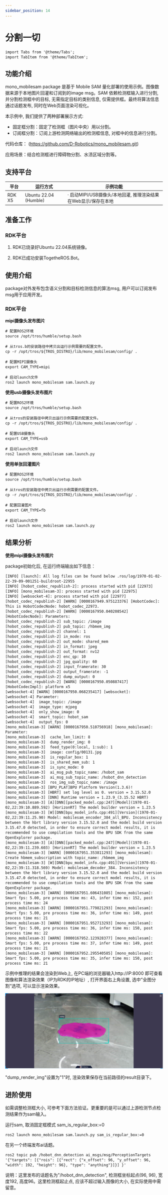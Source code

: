 ```yaml
---
sidebar_position: 14
---
```

# 分割一切

```mdx-code-block
import Tabs from '@theme/Tabs';
import TabItem from '@theme/TabItem';
```

## 功能介绍

mono_mobilesam package 是基于 Mobile SAM 量化部署的使用示例。图像数据来源于本地图片回灌和订阅到的image msg。SAM 依赖检测框输入进行分割, 并分割检测框中的目标, 无需指定目标的类别信息, 仅需提供框。最终将算法信息通过话题发布, 同时在Web页面渲染可视化。

本示例中, 我们提供了两种部署展示方式:
- 固定框分割：固定了检测框（图片中央）用以分割。
- 订阅框分割：订阅上游检测网络输出的检测框信息, 对框中的信息进行分割。

代码仓库： (https://github.com/D-Robotics/mono_mobilesam.git)

应用场景：结合检测框进行障碍物分割、水渍区域分割等。

## 支持平台

| 平台                  | 运行方式     | 示例功能                                                     |
| --------------------- | ------------ | ------------------------------------------------------------ |
| RDK X5 | Ubuntu 22.04 (Humble) | · 启动MIPI/USB摄像头/本地回灌, 推理渲染结果在Web显示/保存在本地 |

## 准备工作

### RDK平台

1. RDK已烧录好Ubuntu 22.04系统镜像。

2. RDK已成功安装TogetheROS.Bot。

## 使用介绍

package对外发布包含语义分割和目标检测信息的算法msg, 用户可以订阅发布msg用于应用开发。

### RDK平台

**mipi摄像头发布图片**

<Tabs groupId="tros-distro">

<TabItem value="humble" label="Humble">

```shell
# 配置ROS2环境
source /opt/tros/humble/setup.bash

# 从tros.b的安装路径中拷贝出运行示例需要的配置文件。
cp -r /opt/tros/${TROS_DISTRO}/lib/mono_mobilesam/config/ .

# 配置MIPI摄像头
export CAM_TYPE=mipi

# 启动launch文件
ros2 launch mono_mobilesam sam.launch.py 
```

</TabItem>

</Tabs>

**使用usb摄像头发布图片**

<Tabs groupId="tros-distro">

<TabItem value="humble" label="Humble">

```shell
# 配置ROS2环境
source /opt/tros/humble/setup.bash

# 从tros的安装路径中拷贝出运行示例需要的配置文件。
cp -r /opt/tros/${TROS_DISTRO}/lib/mono_mobilesam/config/ .

# 配置USB摄像头
export CAM_TYPE=usb

# 启动launch文件
ros2 launch mono_mobilesam sam.launch.py 
```

</TabItem>

</Tabs>

**使用单张回灌图片**

<Tabs groupId="tros-distro">

<TabItem value="humble" label="Humble">

```shell
# 配置ROS2环境
source /opt/tros/humble/setup.bash

# 从tros的安装路径中拷贝出运行示例需要的配置文件。
cp -r /opt/tros/${TROS_DISTRO}/lib/mono_mobilesam/config/ .

# 配置回灌图片
export CAM_TYPE=fb

# 启动launch文件
ros2 launch mono_mobilesam sam.launch.py 
```

</TabItem>

</Tabs>

## 结果分析

**使用mipi摄像头发布图片**

package初始化后, 在运行终端输出如下信息：

```
[INFO] [launch]: All log files can be found below .ros/log/1970-01-02-22-39-09-001251-buildroot-22955
[INFO] [hobot_codec_republish-2]: process started with pid [22973]
[INFO] [mono_mobilesam-3]: process started with pid [22975]
[INFO] [websocket-4]: process started with pid [22977]
[hobot_codec_republish-2] [WARN] [0000167949.975123376] [HobotCodec]: This is HobotCodecNode: hobot_codec_22973.
[hobot_codec_republish-2] [WARN] [0000167950.040208542] [HobotCodecNode]: Parameters:
[hobot_codec_republish-2] sub_topic: /image
[hobot_codec_republish-2] pub_topic: /hbmem_img
[hobot_codec_republish-2] channel: 1
[hobot_codec_republish-2] in_mode: ros
[hobot_codec_republish-2] out_mode: shared_mem
[hobot_codec_republish-2] in_format: jpeg
[hobot_codec_republish-2] out_format: nv12
[hobot_codec_republish-2] enc_qp: 10
[hobot_codec_republish-2] jpg_quality: 60
[hobot_codec_republish-2] input_framerate: 30
[hobot_codec_republish-2] output_framerate: -1
[hobot_codec_republish-2] dump_output: 0
[hobot_codec_republish-2] [WARN] [0000167950.050887417] [HobotCodecImpl]: platform x5
[websocket-4] [WARN] [0000167950.068235417] [websocket]:
[websocket-4] Parameter:
[websocket-4]  image_topic: /image
[websocket-4]  image_type: mjpeg
[websocket-4]  only_show_image: 0
[websocket-4]  smart_topic: hobot_sam
[websocket-4]  output_fps: 0
[mono_mobilesam-3] [WARN] [0000167950.510756918] [mono_mobilesam]: Parameter:
[mono_mobilesam-3]  cache_len_limit: 8
[mono_mobilesam-3]  dump_render_img: 0
[mono_mobilesam-3]  feed_type(0:local, 1:sub): 1
[mono_mobilesam-3]  image: config/00131.jpg
[mono_mobilesam-3]  is_regular_box: 1
[mono_mobilesam-3]  is_shared_mem_sub: 1
[mono_mobilesam-3]  is_sync_mode: 0
[mono_mobilesam-3]  ai_msg_pub_topic_name: /hobot_sam
[mono_mobilesam-3]  ai_msg_sub_topic_name: /hobot_dnn_detection
[mono_mobilesam-3]  ros_img_sub_topic_name: /image
[mono_mobilesam-3] [BPU_PLAT]BPU Platform Version(1.3.6)!
[mono_mobilesam-3] [HBRT] set log level as 0. version = 3.15.52.0
[mono_mobilesam-3] [DNN] Runtime version = 1.23.9_(3.15.52 HBRT)
[mono_mobilesam-3] [A][DNN][packed_model.cpp:247][Model](1970-01-02,22:39:10.889.592) [HorizonRT] The model builder version = 1.23.5
[mono_mobilesam-3] [W][DNN]bpu_model_info.cpp:491][Version](1970-01-02,22:39:11.25.90) Model: mobilesam_encoder_384_all_BPU. Inconsistency between the hbrt library version 3.15.52.0 and the model build version 3.15.47.0 detected, in order to ensure correct model results, it is recommended to use compilation tools and the BPU SDK from the same OpenExplorer package.
[mono_mobilesam-3] [A][DNN][packed_model.cpp:247][Model](1970-01-02,22:39:11.239.603) [HorizonRT] The model builder version = 1.23.5
[mono_mobilesam-3] [WARN] [0000167951.353811293] [mono_mobilesam]: Create hbmem_subscription with topic_name: /hbmem_img
[mono_mobilesam-3] [W][DNN]bpu_model_info.cpp:491][Version](1970-01-02,22:39:11.318.569) Model: mobilesam_decoder_384. Inconsistency between the hbrt library version 3.15.52.0 and the model build version 3.15.47.0 detected, in order to ensure correct model results, it is recommended to use compilation tools and the BPU SDK from the same OpenExplorer package.
[mono_mobilesam-3] [WARN] [0000167951.606431085] [mono_mobilesam]: Smart fps: 5.00, pre process time ms: 43, infer time ms: 152, post process time ms: 24
[mono_mobilesam-3] [WARN] [0000167951.779821293] [mono_mobilesam]: Smart fps: 5.00, pre process time ms: 36, infer time ms: 149, post process time ms: 21
[mono_mobilesam-3] [WARN] [0000167951.952713293] [mono_mobilesam]: Smart fps: 5.00, pre process time ms: 36, infer time ms: 150, post process time ms: 22
[mono_mobilesam-3] [WARN] [0000167952.123928377] [mono_mobilesam]: Smart fps: 5.00, pre process time ms: 37, infer time ms: 149, post process time ms: 21
[mono_mobilesam-3] [WARN] [0000167952.295540585] [mono_mobilesam]: Smart fps: 5.00, pre process time ms: 35, infer time ms: 150, post process time ms: 21
```

示例中推理的结果会渲染到Web上, 在PC端的浏览器输入http://IP:8000 即可查看图像和算法渲染效果（IP为RDK的IP地址）, 打开界面右上角设置, 选中”全图分割“选项, 可以显示渲染效果。

![](/../static/img/05_Robot_development/03_boxs/function/image/box_adv/render_sam.png)

"dump_render_img"设置为"1"时, 渲染效果保存在当前路径的result目录下。

## 进阶使用

如需调整检测框大小, 可参考下面方法验证。更重要的是可以通过上游检测节点检测结果作为sam输入。

运行sam, 取消固定框模式 sam_is_regular_box:=0
```shell
ros2 launch mono_mobilesam sam.launch.py sam_is_regular_box:=0
```

在另一个终端发布ai话题。
```shell
ros2 topic pub /hobot_dnn_detection ai_msgs/msg/PerceptionTargets '{"targets": [{"rois": [{"rect": {"x_offset": 96, "y_offset": 96, "width": 192, "height": 96}, "type": "anything"}]}] }'
```

说明：这里发布的话题名为"/hobot_dnn_detection", 检测框坐标起点(96, 96), 宽度192, 高度96。这里检测框起止点, 应该不超过输入图像的大小, 在实际使用中需留意。